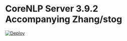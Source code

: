 # CoreNLP Server 3.9.2 Accompanying Zhang/stog

[![Deploy](https://www.herokucdn.com/deploy/button.svg)](https://heroku.com/deploy?template=https://github.com/banditelol/heroku-corenlp)

